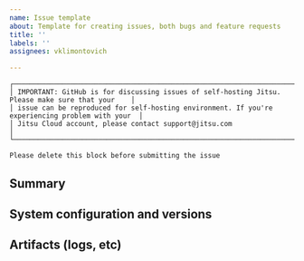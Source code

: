 ```yaml
---
name: Issue template
about: Template for creating issues, both bugs and feature requests
title: ''
labels: ''
assignees: vklimontovich

---
```

```
┌─────────────────────────────────────────────────────────────────────────────────────────────────┐
│ IMPORTANT: GitHub is for discussing issues of self-hosting Jitsu. Please make sure that your    │
│ issue can be reproduced for self-hosting environment. If you're experiencing problem with your  │
│ Jitsu Cloud account, please contact support@jitsu.com                                           │
└─────────────────────────────────────────────────────────────────────────────────────────────────┘

Please delete this block before submitting the issue
```

## Summary

<!-- Please put a summary of the issue with a clear context and motivation -->

## System configuration and versions

<!-- 
Is it Jitsu Classic or Jitsu Next? What is the version of Docker images you're using? 
-->

## Artifacts (logs, etc)

<!-- 
If you're reporting a problem, please attach logs. 
If possible, attach all log entries, not only lines with error message. Make sure to remove or mask any sensitive information such as api keys, IP addresses etc 
-->
